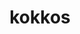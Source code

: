 ---
title: "kokkos"
layout: cache
categories: [package, develop-2024-03-10]
meta: {"versions": ["3.7.01", "4.1.00", "4.2.01"], "compilers": ["cce@=15.0.1", "gcc@=10.3.0", "gcc@=11.4.0", "gcc@=9.4.0", "oneapi@=2024.0.0"], "oss": ["rhel8", "sle_hpc15", "ubuntu20.04", "ubuntu22.04"], "platforms": ["linux"], "targets": ["neoverse_v1", "neoverse_v2", "ppc64le", "x86_64_v3", "x86_64_v4", "zen4"], "stacks": ["e4s", "e4s-cray-rhel", "e4s-cray-sles", "e4s-neoverse-v2", "e4s-neoverse_v1", "e4s-oneapi", "e4s-power", "e4s-rocm-external", "root", "tutorial"], "num_specs": 46, "num_specs_by_stack": {"root": 46, "e4s-cray-rhel": 2, "e4s-cray-sles": 3, "e4s-power": 5, "e4s-neoverse_v1": 12, "e4s-neoverse-v2": 12, "e4s-rocm-external": 5, "e4s": 3, "tutorial": 1, "e4s-oneapi": 5}}
spec_details: [{"hash": "z4zjnjbbboercmk27zrnkznqpa27j24i", "compiler": "cce@=15.0.1", "versions": ["4.2.01"], "os": "rhel8", "platform": "linux", "target": "zen4", "variants": ["~aggressive_vectorization", "build_system=cmake", "build_type=Release", "~compiler_warnings", "~cuda", "cxxstd=17", "~debug", "~debug_bounds_check", "~debug_dualview_modify_check", "~deprecated_code", "~examples", "generator=make", "~hpx", "~hpx_async_dispatch", "~hwloc", "intel_gpu_arch=none", "~ipo", "~memkind", "~numactl", "~openmp", "~openmptarget", "~pic", "~rocm", "+serial", "+shared", "~sycl", "~tests", "~threads", "~tuning", "~wrapper"], "stacks": ["root", "e4s-cray-rhel"], "size": "-", "tarball": "https://binaries.spack.io/develop-2024-03-10/build_cache/linux-rhel8-zen4/cce-15.0.1/kokkos-4.2.01/linux-rhel8-zen4-cce-15.0.1-kokkos-4.2.01-z4zjnjbbboercmk27zrnkznqpa27j24i.spack"}, {"hash": "bqstcbcjttolmzofabot5surpgfwusfz", "compiler": "cce@=15.0.1", "versions": ["4.2.01"], "os": "rhel8", "platform": "linux", "target": "zen4", "variants": ["~aggressive_vectorization", "build_system=cmake", "build_type=Release", "~compiler_warnings", "~cuda", "cxxstd=17", "~debug", "~debug_bounds_check", "~debug_dualview_modify_check", "~deprecated_code", "~examples", "generator=make", "~hpx", "~hpx_async_dispatch", "~hwloc", "intel_gpu_arch=none", "~ipo", "~memkind", "~numactl", "+openmp", "~openmptarget", "~pic", "~rocm", "+serial", "+shared", "~sycl", "~tests", "~threads", "~tuning", "~wrapper"], "stacks": ["root", "e4s-cray-rhel"], "size": "-", "tarball": "https://binaries.spack.io/develop-2024-03-10/build_cache/linux-rhel8-zen4/cce-15.0.1/kokkos-4.2.01/linux-rhel8-zen4-cce-15.0.1-kokkos-4.2.01-bqstcbcjttolmzofabot5surpgfwusfz.spack"}, {"hash": "6vynsk5pqba4pb7e7qoun6cttli2casy", "compiler": "gcc@=10.3.0", "versions": ["4.2.01"], "os": "sle_hpc15", "platform": "linux", "target": "x86_64_v4", "variants": ["~aggressive_vectorization", "build_system=cmake", "build_type=Release", "~compiler_warnings", "~cuda", "cxxstd=17", "~debug", "~debug_bounds_check", "~debug_dualview_modify_check", "~deprecated_code", "~examples", "generator=make", "~hpx", "~hpx_async_dispatch", "~hwloc", "intel_gpu_arch=none", "~ipo", "~memkind", "~numactl", "~openmp", "~openmptarget", "~pic", "~rocm", "+serial", "+shared", "~sycl", "~tests", "~threads", "~tuning", "~wrapper"], "stacks": ["root", "e4s-cray-sles"], "size": "-", "tarball": "https://binaries.spack.io/develop-2024-03-10/build_cache/linux-sle_hpc15-x86_64_v4/gcc-10.3.0/kokkos-4.2.01/linux-sle_hpc15-x86_64_v4-gcc-10.3.0-kokkos-4.2.01-6vynsk5pqba4pb7e7qoun6cttli2casy.spack"}, {"hash": "cil5aypvoj537eryz347x4dwf3txojqj", "compiler": "gcc@=10.3.0", "versions": ["4.1.00"], "os": "sle_hpc15", "platform": "linux", "target": "x86_64_v4", "variants": ["~aggressive_vectorization", "build_system=cmake", "build_type=Release", "~compiler_warnings", "~cuda", "cxxstd=17", "~debug", "~debug_bounds_check", "~debug_dualview_modify_check", "~deprecated_code", "~examples", "generator=make", "~hpx", "~hpx_async_dispatch", "~hwloc", "intel_gpu_arch=none", "~ipo", "~memkind", "~numactl", "~openmp", "~openmptarget", "~pic", "~rocm", "+serial", "+shared", "~sycl", "~tests", "~threads", "~tuning", "~wrapper"], "stacks": ["root", "e4s-cray-sles"], "size": "-", "tarball": "https://binaries.spack.io/develop-2024-03-10/build_cache/linux-sle_hpc15-x86_64_v4/gcc-10.3.0/kokkos-4.1.00/linux-sle_hpc15-x86_64_v4-gcc-10.3.0-kokkos-4.1.00-cil5aypvoj537eryz347x4dwf3txojqj.spack"}, {"hash": "q5hnvwaakf2pbwbk5pvofn6xuierkgbo", "compiler": "gcc@=10.3.0", "versions": ["4.2.01"], "os": "sle_hpc15", "platform": "linux", "target": "x86_64_v4", "variants": ["~aggressive_vectorization", "build_system=cmake", "build_type=Release", "~compiler_warnings", "~cuda", "cxxstd=17", "~debug", "~debug_bounds_check", "~debug_dualview_modify_check", "~deprecated_code", "~examples", "generator=make", "~hpx", "~hpx_async_dispatch", "~hwloc", "intel_gpu_arch=none", "~ipo", "~memkind", "~numactl", "+openmp", "~openmptarget", "~pic", "~rocm", "+serial", "+shared", "~sycl", "~tests", "~threads", "~tuning", "~wrapper"], "stacks": ["root", "e4s-cray-sles"], "size": "-", "tarball": "https://binaries.spack.io/develop-2024-03-10/build_cache/linux-sle_hpc15-x86_64_v4/gcc-10.3.0/kokkos-4.2.01/linux-sle_hpc15-x86_64_v4-gcc-10.3.0-kokkos-4.2.01-q5hnvwaakf2pbwbk5pvofn6xuierkgbo.spack"}, {"hash": "sbbq75xw5nvrwytfqjw2alkse7xxps2a", "compiler": "gcc@=9.4.0", "versions": ["4.2.01"], "os": "ubuntu20.04", "platform": "linux", "target": "ppc64le", "variants": ["~aggressive_vectorization", "build_system=cmake", "build_type=Release", "~compiler_warnings", "~cuda", "cxxstd=17", "~debug", "~debug_bounds_check", "~debug_dualview_modify_check", "~deprecated_code", "~examples", "generator=make", "~hpx", "~hpx_async_dispatch", "~hwloc", "intel_gpu_arch=none", "~ipo", "~memkind", "~numactl", "~openmp", "~openmptarget", "~pic", "~rocm", "+serial", "+shared", "~sycl", "~tests", "~threads", "~tuning", "~wrapper"], "stacks": ["root", "e4s-power"], "size": "-", "tarball": "https://binaries.spack.io/develop-2024-03-10/build_cache/linux-ubuntu20.04-ppc64le/gcc-9.4.0/kokkos-4.2.01/linux-ubuntu20.04-ppc64le-gcc-9.4.0-kokkos-4.2.01-sbbq75xw5nvrwytfqjw2alkse7xxps2a.spack"}, {"hash": "xaaqtfshktxu6crfoqjhug6wle5r6zf3", "compiler": "gcc@=9.4.0", "versions": ["4.2.01"], "os": "ubuntu20.04", "platform": "linux", "target": "ppc64le", "variants": ["~aggressive_vectorization", "build_system=cmake", "build_type=Release", "~compiler_warnings", "+cuda", "cuda_arch=70", "~cuda_constexpr", "+cuda_lambda", "~cuda_ldg_intrinsic", "~cuda_relocatable_device_code", "~cuda_uvm", "cxxstd=17", "~debug", "~debug_bounds_check", "~debug_dualview_modify_check", "~deprecated_code", "~examples", "generator=make", "~hpx", "~hpx_async_dispatch", "~hwloc", "intel_gpu_arch=none", "~ipo", "~memkind", "~numactl", "~openmp", "~openmptarget", "~pic", "~rocm", "+serial", "+shared", "~sycl", "~tests", "~threads", "~tuning", "+wrapper"], "stacks": ["root", "e4s-power"], "size": "-", "tarball": "https://binaries.spack.io/develop-2024-03-10/build_cache/linux-ubuntu20.04-ppc64le/gcc-9.4.0/kokkos-4.2.01/linux-ubuntu20.04-ppc64le-gcc-9.4.0-kokkos-4.2.01-xaaqtfshktxu6crfoqjhug6wle5r6zf3.spack"}, {"hash": "i3mpudwqwicwnjjxts7cwvtvqifcpmf3", "compiler": "gcc@=9.4.0", "versions": ["4.2.01"], "os": "ubuntu20.04", "platform": "linux", "target": "ppc64le", "variants": ["~aggressive_vectorization", "build_system=cmake", "build_type=Release", "~compiler_warnings", "~cuda", "cxxstd=17", "~debug", "~debug_bounds_check", "~debug_dualview_modify_check", "~deprecated_code", "~examples", "generator=make", "~hpx", "~hpx_async_dispatch", "~hwloc", "intel_gpu_arch=none", "~ipo", "~memkind", "~numactl", "+openmp", "~openmptarget", "~pic", "~rocm", "+serial", "+shared", "~sycl", "~tests", "~threads", "~tuning", "~wrapper"], "stacks": ["root", "e4s-power"], "size": "-", "tarball": "https://binaries.spack.io/develop-2024-03-10/build_cache/linux-ubuntu20.04-ppc64le/gcc-9.4.0/kokkos-4.2.01/linux-ubuntu20.04-ppc64le-gcc-9.4.0-kokkos-4.2.01-i3mpudwqwicwnjjxts7cwvtvqifcpmf3.spack"}, {"hash": "dkszrkjd4dbciwblkiqy5f3ey7yoodov", "compiler": "gcc@=9.4.0", "versions": ["4.1.00"], "os": "ubuntu20.04", "platform": "linux", "target": "ppc64le", "variants": ["~aggressive_vectorization", "build_system=cmake", "build_type=Release", "~compiler_warnings", "~cuda", "cxxstd=17", "~debug", "~debug_bounds_check", "~debug_dualview_modify_check", "~deprecated_code", "~examples", "generator=make", "~hpx", "~hpx_async_dispatch", "~hwloc", "intel_gpu_arch=none", "~ipo", "~memkind", "~numactl", "~openmp", "~openmptarget", "~pic", "~rocm", "+serial", "+shared", "~sycl", "~tests", "~threads", "~tuning", "~wrapper"], "stacks": ["root", "e4s-power"], "size": "-", "tarball": "https://binaries.spack.io/develop-2024-03-10/build_cache/linux-ubuntu20.04-ppc64le/gcc-9.4.0/kokkos-4.1.00/linux-ubuntu20.04-ppc64le-gcc-9.4.0-kokkos-4.1.00-dkszrkjd4dbciwblkiqy5f3ey7yoodov.spack"}, {"hash": "ffvplol4a3fg4deoe7u22s6cp7fw5cvn", "compiler": "gcc@=9.4.0", "versions": ["4.2.01"], "os": "ubuntu20.04", "platform": "linux", "target": "ppc64le", "variants": ["~aggressive_vectorization", "build_system=cmake", "build_type=Release", "~compiler_warnings", "+cuda", "cuda_arch=70", "~cuda_constexpr", "~cuda_lambda", "~cuda_ldg_intrinsic", "~cuda_relocatable_device_code", "~cuda_uvm", "cxxstd=17", "~debug", "~debug_bounds_check", "~debug_dualview_modify_check", "~deprecated_code", "~examples", "generator=make", "~hpx", "~hpx_async_dispatch", "~hwloc", "intel_gpu_arch=none", "~ipo", "~memkind", "~numactl", "~openmp", "~openmptarget", "~pic", "~rocm", "+serial", "+shared", "~sycl", "~tests", "~threads", "~tuning", "+wrapper"], "stacks": ["root", "e4s-power"], "size": "-", "tarball": "https://binaries.spack.io/develop-2024-03-10/build_cache/linux-ubuntu20.04-ppc64le/gcc-9.4.0/kokkos-4.2.01/linux-ubuntu20.04-ppc64le-gcc-9.4.0-kokkos-4.2.01-ffvplol4a3fg4deoe7u22s6cp7fw5cvn.spack"}, {"hash": "o2s6qhdqeeefjlu5eqruuphssluub3rv", "compiler": "gcc@=11.4.0", "versions": ["4.2.01"], "os": "ubuntu22.04", "platform": "linux", "target": "neoverse_v1", "variants": ["~aggressive_vectorization", "build_system=cmake", "build_type=Release", "~compiler_warnings", "+cuda", "cuda_arch=80", "~cuda_constexpr", "+cuda_lambda", "~cuda_ldg_intrinsic", "~cuda_relocatable_device_code", "~cuda_uvm", "cxxstd=17", "~debug", "~debug_bounds_check", "~debug_dualview_modify_check", "~deprecated_code", "~examples", "generator=make", "~hpx", "~hpx_async_dispatch", "~hwloc", "intel_gpu_arch=none", "~ipo", "~memkind", "~numactl", "~openmp", "~openmptarget", "~pic", "~rocm", "+serial", "+shared", "~sycl", "~tests", "~threads", "~tuning", "+wrapper"], "stacks": ["root", "e4s-neoverse_v1"], "size": "-", "tarball": "https://binaries.spack.io/develop-2024-03-10/build_cache/linux-ubuntu22.04-neoverse_v1/gcc-11.4.0/kokkos-4.2.01/linux-ubuntu22.04-neoverse_v1-gcc-11.4.0-kokkos-4.2.01-o2s6qhdqeeefjlu5eqruuphssluub3rv.spack"}, {"hash": "oq7c6e5i57fx4maqtwl5pid7tiycg5fa", "compiler": "gcc@=11.4.0", "versions": ["4.2.01"], "os": "ubuntu22.04", "platform": "linux", "target": "neoverse_v1", "variants": ["~aggressive_vectorization", "build_system=cmake", "build_type=Release", "~compiler_warnings", "+cuda", "cuda_arch=90", "~cuda_constexpr", "+cuda_lambda", "~cuda_ldg_intrinsic", "~cuda_relocatable_device_code", "~cuda_uvm", "cxxstd=17", "~debug", "~debug_bounds_check", "~debug_dualview_modify_check", "~deprecated_code", "~examples", "generator=make", "~hpx", "~hpx_async_dispatch", "~hwloc", "intel_gpu_arch=none", "~ipo", "~memkind", "~numactl", "~openmp", "~openmptarget", "~pic", "~rocm", "+serial", "+shared", "~sycl", "~tests", "~threads", "~tuning", "+wrapper"], "stacks": ["root", "e4s-neoverse_v1"], "size": "-", "tarball": "https://binaries.spack.io/develop-2024-03-10/build_cache/linux-ubuntu22.04-neoverse_v1/gcc-11.4.0/kokkos-4.2.01/linux-ubuntu22.04-neoverse_v1-gcc-11.4.0-kokkos-4.2.01-oq7c6e5i57fx4maqtwl5pid7tiycg5fa.spack"}, {"hash": "bbcxp4joh43e5nma3ay75lg4uldxgwbs", "compiler": "gcc@=11.4.0", "versions": ["4.2.01"], "os": "ubuntu22.04", "platform": "linux", "target": "neoverse_v1", "variants": ["~aggressive_vectorization", "build_system=cmake", "build_type=Release", "~compiler_warnings", "~cuda", "cxxstd=17", "~debug", "~debug_bounds_check", "~debug_dualview_modify_check", "~deprecated_code", "~examples", "generator=make", "~hpx", "~hpx_async_dispatch", "~hwloc", "intel_gpu_arch=none", "~ipo", "~memkind", "~numactl", "~openmp", "~openmptarget", "~pic", "~rocm", "+serial", "+shared", "~sycl", "~tests", "~threads", "~tuning", "~wrapper"], "stacks": ["root", "e4s-neoverse_v1"], "size": "-", "tarball": "https://binaries.spack.io/develop-2024-03-10/build_cache/linux-ubuntu22.04-neoverse_v1/gcc-11.4.0/kokkos-4.2.01/linux-ubuntu22.04-neoverse_v1-gcc-11.4.0-kokkos-4.2.01-bbcxp4joh43e5nma3ay75lg4uldxgwbs.spack"}, {"hash": "eqclgjuj257kg7bepjkkkjjvjk5ex2ki", "compiler": "gcc@=11.4.0", "versions": ["4.2.01"], "os": "ubuntu22.04", "platform": "linux", "target": "neoverse_v1", "variants": ["~aggressive_vectorization", "build_system=cmake", "build_type=Release", "~compiler_warnings", "+cuda", "cuda_arch=75", "~cuda_constexpr", "+cuda_lambda", "~cuda_ldg_intrinsic", "~cuda_relocatable_device_code", "~cuda_uvm", "cxxstd=17", "~debug", "~debug_bounds_check", "~debug_dualview_modify_check", "~deprecated_code", "~examples", "generator=make", "~hpx", "~hpx_async_dispatch", "~hwloc", "intel_gpu_arch=none", "~ipo", "~memkind", "~numactl", "~openmp", "~openmptarget", "~pic", "~rocm", "+serial", "+shared", "~sycl", "~tests", "~threads", "~tuning", "+wrapper"], "stacks": ["root", "e4s-neoverse_v1"], "size": "-", "tarball": "https://binaries.spack.io/develop-2024-03-10/build_cache/linux-ubuntu22.04-neoverse_v1/gcc-11.4.0/kokkos-4.2.01/linux-ubuntu22.04-neoverse_v1-gcc-11.4.0-kokkos-4.2.01-eqclgjuj257kg7bepjkkkjjvjk5ex2ki.spack"}, {"hash": "z7ymhs7kqhs6zpkaighfwdq3bujqpt54", "compiler": "gcc@=11.4.0", "versions": ["4.1.00"], "os": "ubuntu22.04", "platform": "linux", "target": "neoverse_v1", "variants": ["~aggressive_vectorization", "build_system=cmake", "build_type=Release", "~compiler_warnings", "~cuda", "cxxstd=17", "~debug", "~debug_bounds_check", "~debug_dualview_modify_check", "~deprecated_code", "~examples", "generator=make", "~hpx", "~hpx_async_dispatch", "~hwloc", "intel_gpu_arch=none", "~ipo", "~memkind", "~numactl", "~openmp", "~openmptarget", "~pic", "~rocm", "+serial", "+shared", "~sycl", "~tests", "~threads", "~tuning", "~wrapper"], "stacks": ["root", "e4s-neoverse_v1"], "size": "-", "tarball": "https://binaries.spack.io/develop-2024-03-10/build_cache/linux-ubuntu22.04-neoverse_v1/gcc-11.4.0/kokkos-4.1.00/linux-ubuntu22.04-neoverse_v1-gcc-11.4.0-kokkos-4.1.00-z7ymhs7kqhs6zpkaighfwdq3bujqpt54.spack"}, {"hash": "imypzf3vwfi2bgjhp2ccbmvp7vr3lczo", "compiler": "gcc@=11.4.0", "versions": ["4.1.00"], "os": "ubuntu22.04", "platform": "linux", "target": "neoverse_v1", "variants": ["~aggressive_vectorization", "build_system=cmake", "build_type=Release", "~compiler_warnings", "+cuda", "cuda_arch=80", "~cuda_constexpr", "~cuda_lambda", "~cuda_ldg_intrinsic", "~cuda_relocatable_device_code", "~cuda_uvm", "cxxstd=17", "~debug", "~debug_bounds_check", "~debug_dualview_modify_check", "~deprecated_code", "~examples", "generator=make", "~hpx", "~hpx_async_dispatch", "~hwloc", "intel_gpu_arch=none", "~ipo", "~memkind", "~numactl", "~openmp", "~openmptarget", "~pic", "~rocm", "+serial", "+shared", "~sycl", "~tests", "~threads", "~tuning", "+wrapper"], "stacks": ["root", "e4s-neoverse_v1"], "size": "-", "tarball": "https://binaries.spack.io/develop-2024-03-10/build_cache/linux-ubuntu22.04-neoverse_v1/gcc-11.4.0/kokkos-4.1.00/linux-ubuntu22.04-neoverse_v1-gcc-11.4.0-kokkos-4.1.00-imypzf3vwfi2bgjhp2ccbmvp7vr3lczo.spack"}, {"hash": "ig2lqskniy2qad3wxswefrj6x5supvr2", "compiler": "gcc@=11.4.0", "versions": ["4.2.01"], "os": "ubuntu22.04", "platform": "linux", "target": "neoverse_v1", "variants": ["~aggressive_vectorization", "build_system=cmake", "build_type=Release", "~compiler_warnings", "+cuda", "cuda_arch=80", "~cuda_constexpr", "~cuda_lambda", "~cuda_ldg_intrinsic", "~cuda_relocatable_device_code", "~cuda_uvm", "cxxstd=17", "~debug", "~debug_bounds_check", "~debug_dualview_modify_check", "~deprecated_code", "~examples", "generator=make", "~hpx", "~hpx_async_dispatch", "~hwloc", "intel_gpu_arch=none", "~ipo", "~memkind", "~numactl", "~openmp", "~openmptarget", "~pic", "~rocm", "+serial", "+shared", "~sycl", "~tests", "~threads", "~tuning", "+wrapper"], "stacks": ["root", "e4s-neoverse_v1"], "size": "-", "tarball": "https://binaries.spack.io/develop-2024-03-10/build_cache/linux-ubuntu22.04-neoverse_v1/gcc-11.4.0/kokkos-4.2.01/linux-ubuntu22.04-neoverse_v1-gcc-11.4.0-kokkos-4.2.01-ig2lqskniy2qad3wxswefrj6x5supvr2.spack"}, {"hash": "2ehfaq6zhdfo7bplbbkhwilzxcjqzjl2", "compiler": "gcc@=11.4.0", "versions": ["4.1.00"], "os": "ubuntu22.04", "platform": "linux", "target": "neoverse_v1", "variants": ["~aggressive_vectorization", "build_system=cmake", "build_type=Release", "~compiler_warnings", "+cuda", "cuda_arch=90", "~cuda_constexpr", "~cuda_lambda", "~cuda_ldg_intrinsic", "~cuda_relocatable_device_code", "~cuda_uvm", "cxxstd=17", "~debug", "~debug_bounds_check", "~debug_dualview_modify_check", "~deprecated_code", "~examples", "generator=make", "~hpx", "~hpx_async_dispatch", "~hwloc", "intel_gpu_arch=none", "~ipo", "~memkind", "~numactl", "~openmp", "~openmptarget", "~pic", "~rocm", "+serial", "+shared", "~sycl", "~tests", "~threads", "~tuning", "+wrapper"], "stacks": ["root", "e4s-neoverse_v1"], "size": "-", "tarball": "https://binaries.spack.io/develop-2024-03-10/build_cache/linux-ubuntu22.04-neoverse_v1/gcc-11.4.0/kokkos-4.1.00/linux-ubuntu22.04-neoverse_v1-gcc-11.4.0-kokkos-4.1.00-2ehfaq6zhdfo7bplbbkhwilzxcjqzjl2.spack"}, {"hash": "k6optigoefuu2rprs5fhcqxl6cwg6ruf", "compiler": "gcc@=11.4.0", "versions": ["4.1.00"], "os": "ubuntu22.04", "platform": "linux", "target": "neoverse_v1", "variants": ["~aggressive_vectorization", "build_system=cmake", "build_type=Release", "~compiler_warnings", "+cuda", "cuda_arch=75", "~cuda_constexpr", "~cuda_lambda", "~cuda_ldg_intrinsic", "~cuda_relocatable_device_code", "~cuda_uvm", "cxxstd=17", "~debug", "~debug_bounds_check", "~debug_dualview_modify_check", "~deprecated_code", "~examples", "generator=make", "~hpx", "~hpx_async_dispatch", "~hwloc", "intel_gpu_arch=none", "~ipo", "~memkind", "~numactl", "~openmp", "~openmptarget", "~pic", "~rocm", "+serial", "+shared", "~sycl", "~tests", "~threads", "~tuning", "+wrapper"], "stacks": ["root", "e4s-neoverse_v1"], "size": "-", "tarball": "https://binaries.spack.io/develop-2024-03-10/build_cache/linux-ubuntu22.04-neoverse_v1/gcc-11.4.0/kokkos-4.1.00/linux-ubuntu22.04-neoverse_v1-gcc-11.4.0-kokkos-4.1.00-k6optigoefuu2rprs5fhcqxl6cwg6ruf.spack"}, {"hash": "s57mxmivmpjsr2fqn2j6c6zgyst7tzp5", "compiler": "gcc@=11.4.0", "versions": ["4.2.01"], "os": "ubuntu22.04", "platform": "linux", "target": "neoverse_v1", "variants": ["~aggressive_vectorization", "build_system=cmake", "build_type=Release", "~compiler_warnings", "+cuda", "cuda_arch=75", "~cuda_constexpr", "~cuda_lambda", "~cuda_ldg_intrinsic", "~cuda_relocatable_device_code", "~cuda_uvm", "cxxstd=17", "~debug", "~debug_bounds_check", "~debug_dualview_modify_check", "~deprecated_code", "~examples", "generator=make", "~hpx", "~hpx_async_dispatch", "~hwloc", "intel_gpu_arch=none", "~ipo", "~memkind", "~numactl", "~openmp", "~openmptarget", "~pic", "~rocm", "+serial", "+shared", "~sycl", "~tests", "~threads", "~tuning", "+wrapper"], "stacks": ["root", "e4s-neoverse_v1"], "size": "-", "tarball": "https://binaries.spack.io/develop-2024-03-10/build_cache/linux-ubuntu22.04-neoverse_v1/gcc-11.4.0/kokkos-4.2.01/linux-ubuntu22.04-neoverse_v1-gcc-11.4.0-kokkos-4.2.01-s57mxmivmpjsr2fqn2j6c6zgyst7tzp5.spack"}, {"hash": "p2w3t5mu6petrqm5qojva62iz3mvztip", "compiler": "gcc@=11.4.0", "versions": ["4.2.01"], "os": "ubuntu22.04", "platform": "linux", "target": "neoverse_v1", "variants": ["~aggressive_vectorization", "build_system=cmake", "build_type=Release", "~compiler_warnings", "~cuda", "cxxstd=17", "~debug", "~debug_bounds_check", "~debug_dualview_modify_check", "~deprecated_code", "~examples", "generator=make", "~hpx", "~hpx_async_dispatch", "~hwloc", "intel_gpu_arch=none", "~ipo", "~memkind", "~numactl", "+openmp", "~openmptarget", "~pic", "~rocm", "+serial", "+shared", "~sycl", "~tests", "~threads", "~tuning", "~wrapper"], "stacks": ["root", "e4s-neoverse_v1"], "size": "-", "tarball": "https://binaries.spack.io/develop-2024-03-10/build_cache/linux-ubuntu22.04-neoverse_v1/gcc-11.4.0/kokkos-4.2.01/linux-ubuntu22.04-neoverse_v1-gcc-11.4.0-kokkos-4.2.01-p2w3t5mu6petrqm5qojva62iz3mvztip.spack"}, {"hash": "ynrcg5xxc76vskvsv7xobyen5ncyg7ve", "compiler": "gcc@=11.4.0", "versions": ["4.2.01"], "os": "ubuntu22.04", "platform": "linux", "target": "neoverse_v1", "variants": ["~aggressive_vectorization", "build_system=cmake", "build_type=Release", "~compiler_warnings", "+cuda", "cuda_arch=90", "~cuda_constexpr", "~cuda_lambda", "~cuda_ldg_intrinsic", "~cuda_relocatable_device_code", "~cuda_uvm", "cxxstd=17", "~debug", "~debug_bounds_check", "~debug_dualview_modify_check", "~deprecated_code", "~examples", "generator=make", "~hpx", "~hpx_async_dispatch", "~hwloc", "intel_gpu_arch=none", "~ipo", "~memkind", "~numactl", "~openmp", "~openmptarget", "~pic", "~rocm", "+serial", "+shared", "~sycl", "~tests", "~threads", "~tuning", "+wrapper"], "stacks": ["root", "e4s-neoverse_v1"], "size": "-", "tarball": "https://binaries.spack.io/develop-2024-03-10/build_cache/linux-ubuntu22.04-neoverse_v1/gcc-11.4.0/kokkos-4.2.01/linux-ubuntu22.04-neoverse_v1-gcc-11.4.0-kokkos-4.2.01-ynrcg5xxc76vskvsv7xobyen5ncyg7ve.spack"}, {"hash": "5amuj3la652ad6r6bgvd3l3l663deac4", "compiler": "gcc@=11.4.0", "versions": ["4.2.01"], "os": "ubuntu22.04", "platform": "linux", "target": "neoverse_v2", "variants": ["~aggressive_vectorization", "build_system=cmake", "build_type=Release", "~compiler_warnings", "+cuda", "cuda_arch=80", "~cuda_constexpr", "+cuda_lambda", "~cuda_ldg_intrinsic", "~cuda_relocatable_device_code", "~cuda_uvm", "cxxstd=17", "~debug", "~debug_bounds_check", "~debug_dualview_modify_check", "~deprecated_code", "~examples", "generator=make", "~hpx", "~hpx_async_dispatch", "~hwloc", "intel_gpu_arch=none", "~ipo", "~memkind", "~numactl", "~openmp", "~openmptarget", "~pic", "~rocm", "+serial", "+shared", "~sycl", "~tests", "~threads", "~tuning", "+wrapper"], "stacks": ["root", "e4s-neoverse-v2"], "size": "-", "tarball": "https://binaries.spack.io/develop-2024-03-10/build_cache/linux-ubuntu22.04-neoverse_v2/gcc-11.4.0/kokkos-4.2.01/linux-ubuntu22.04-neoverse_v2-gcc-11.4.0-kokkos-4.2.01-5amuj3la652ad6r6bgvd3l3l663deac4.spack"}, {"hash": "nwuslbg42fewn4ra4zgjxzdllso4eqdt", "compiler": "gcc@=11.4.0", "versions": ["4.2.01"], "os": "ubuntu22.04", "platform": "linux", "target": "neoverse_v2", "variants": ["~aggressive_vectorization", "build_system=cmake", "build_type=Release", "~compiler_warnings", "~cuda", "cxxstd=17", "~debug", "~debug_bounds_check", "~debug_dualview_modify_check", "~deprecated_code", "~examples", "generator=make", "~hpx", "~hpx_async_dispatch", "~hwloc", "intel_gpu_arch=none", "~ipo", "~memkind", "~numactl", "~openmp", "~openmptarget", "~pic", "~rocm", "+serial", "+shared", "~sycl", "~tests", "~threads", "~tuning", "~wrapper"], "stacks": ["root", "e4s-neoverse-v2"], "size": "-", "tarball": "https://binaries.spack.io/develop-2024-03-10/build_cache/linux-ubuntu22.04-neoverse_v2/gcc-11.4.0/kokkos-4.2.01/linux-ubuntu22.04-neoverse_v2-gcc-11.4.0-kokkos-4.2.01-nwuslbg42fewn4ra4zgjxzdllso4eqdt.spack"}, {"hash": "luzsllvfpimmfs32qywoj5oti4a7h4dv", "compiler": "gcc@=11.4.0", "versions": ["4.2.01"], "os": "ubuntu22.04", "platform": "linux", "target": "neoverse_v2", "variants": ["~aggressive_vectorization", "build_system=cmake", "build_type=Release", "~compiler_warnings", "+cuda", "cuda_arch=75", "~cuda_constexpr", "+cuda_lambda", "~cuda_ldg_intrinsic", "~cuda_relocatable_device_code", "~cuda_uvm", "cxxstd=17", "~debug", "~debug_bounds_check", "~debug_dualview_modify_check", "~deprecated_code", "~examples", "generator=make", "~hpx", "~hpx_async_dispatch", "~hwloc", "intel_gpu_arch=none", "~ipo", "~memkind", "~numactl", "~openmp", "~openmptarget", "~pic", "~rocm", "+serial", "+shared", "~sycl", "~tests", "~threads", "~tuning", "+wrapper"], "stacks": ["root", "e4s-neoverse-v2"], "size": "-", "tarball": "https://binaries.spack.io/develop-2024-03-10/build_cache/linux-ubuntu22.04-neoverse_v2/gcc-11.4.0/kokkos-4.2.01/linux-ubuntu22.04-neoverse_v2-gcc-11.4.0-kokkos-4.2.01-luzsllvfpimmfs32qywoj5oti4a7h4dv.spack"}, {"hash": "tfqd2kpftfuw6jjilsbo76rabhamp6xd", "compiler": "gcc@=11.4.0", "versions": ["4.2.01"], "os": "ubuntu22.04", "platform": "linux", "target": "neoverse_v2", "variants": ["~aggressive_vectorization", "build_system=cmake", "build_type=Release", "~compiler_warnings", "+cuda", "cuda_arch=90", "~cuda_constexpr", "+cuda_lambda", "~cuda_ldg_intrinsic", "~cuda_relocatable_device_code", "~cuda_uvm", "cxxstd=17", "~debug", "~debug_bounds_check", "~debug_dualview_modify_check", "~deprecated_code", "~examples", "generator=make", "~hpx", "~hpx_async_dispatch", "~hwloc", "intel_gpu_arch=none", "~ipo", "~memkind", "~numactl", "~openmp", "~openmptarget", "~pic", "~rocm", "+serial", "+shared", "~sycl", "~tests", "~threads", "~tuning", "+wrapper"], "stacks": ["root", "e4s-neoverse-v2"], "size": "-", "tarball": "https://binaries.spack.io/develop-2024-03-10/build_cache/linux-ubuntu22.04-neoverse_v2/gcc-11.4.0/kokkos-4.2.01/linux-ubuntu22.04-neoverse_v2-gcc-11.4.0-kokkos-4.2.01-tfqd2kpftfuw6jjilsbo76rabhamp6xd.spack"}, {"hash": "3d5l4d3kozgv6oul5odcsnks7pceamtq", "compiler": "gcc@=11.4.0", "versions": ["4.1.00"], "os": "ubuntu22.04", "platform": "linux", "target": "neoverse_v2", "variants": ["~aggressive_vectorization", "build_system=cmake", "build_type=Release", "~compiler_warnings", "~cuda", "cxxstd=17", "~debug", "~debug_bounds_check", "~debug_dualview_modify_check", "~deprecated_code", "~examples", "generator=make", "~hpx", "~hpx_async_dispatch", "~hwloc", "intel_gpu_arch=none", "~ipo", "~memkind", "~numactl", "~openmp", "~openmptarget", "~pic", "~rocm", "+serial", "+shared", "~sycl", "~tests", "~threads", "~tuning", "~wrapper"], "stacks": ["root", "e4s-neoverse-v2"], "size": "-", "tarball": "https://binaries.spack.io/develop-2024-03-10/build_cache/linux-ubuntu22.04-neoverse_v2/gcc-11.4.0/kokkos-4.1.00/linux-ubuntu22.04-neoverse_v2-gcc-11.4.0-kokkos-4.1.00-3d5l4d3kozgv6oul5odcsnks7pceamtq.spack"}, {"hash": "pgbpf47x6msxficqcdjlnd5wk6vzvenb", "compiler": "gcc@=11.4.0", "versions": ["4.1.00"], "os": "ubuntu22.04", "platform": "linux", "target": "neoverse_v2", "variants": ["~aggressive_vectorization", "build_system=cmake", "build_type=Release", "~compiler_warnings", "+cuda", "cuda_arch=80", "~cuda_constexpr", "~cuda_lambda", "~cuda_ldg_intrinsic", "~cuda_relocatable_device_code", "~cuda_uvm", "cxxstd=17", "~debug", "~debug_bounds_check", "~debug_dualview_modify_check", "~deprecated_code", "~examples", "generator=make", "~hpx", "~hpx_async_dispatch", "~hwloc", "intel_gpu_arch=none", "~ipo", "~memkind", "~numactl", "~openmp", "~openmptarget", "~pic", "~rocm", "+serial", "+shared", "~sycl", "~tests", "~threads", "~tuning", "+wrapper"], "stacks": ["root", "e4s-neoverse-v2"], "size": "-", "tarball": "https://binaries.spack.io/develop-2024-03-10/build_cache/linux-ubuntu22.04-neoverse_v2/gcc-11.4.0/kokkos-4.1.00/linux-ubuntu22.04-neoverse_v2-gcc-11.4.0-kokkos-4.1.00-pgbpf47x6msxficqcdjlnd5wk6vzvenb.spack"}, {"hash": "hbjphnyjx2a62a23tcotowbthm4ezjif", "compiler": "gcc@=11.4.0", "versions": ["4.1.00"], "os": "ubuntu22.04", "platform": "linux", "target": "neoverse_v2", "variants": ["~aggressive_vectorization", "build_system=cmake", "build_type=Release", "~compiler_warnings", "+cuda", "cuda_arch=75", "~cuda_constexpr", "~cuda_lambda", "~cuda_ldg_intrinsic", "~cuda_relocatable_device_code", "~cuda_uvm", "cxxstd=17", "~debug", "~debug_bounds_check", "~debug_dualview_modify_check", "~deprecated_code", "~examples", "generator=make", "~hpx", "~hpx_async_dispatch", "~hwloc", "intel_gpu_arch=none", "~ipo", "~memkind", "~numactl", "~openmp", "~openmptarget", "~pic", "~rocm", "+serial", "+shared", "~sycl", "~tests", "~threads", "~tuning", "+wrapper"], "stacks": ["root", "e4s-neoverse-v2"], "size": "-", "tarball": "https://binaries.spack.io/develop-2024-03-10/build_cache/linux-ubuntu22.04-neoverse_v2/gcc-11.4.0/kokkos-4.1.00/linux-ubuntu22.04-neoverse_v2-gcc-11.4.0-kokkos-4.1.00-hbjphnyjx2a62a23tcotowbthm4ezjif.spack"}, {"hash": "4qr2za7ru5vch6etsvkvfebky7ddo4xr", "compiler": "gcc@=11.4.0", "versions": ["4.1.00"], "os": "ubuntu22.04", "platform": "linux", "target": "neoverse_v2", "variants": ["~aggressive_vectorization", "build_system=cmake", "build_type=Release", "~compiler_warnings", "+cuda", "cuda_arch=90", "~cuda_constexpr", "~cuda_lambda", "~cuda_ldg_intrinsic", "~cuda_relocatable_device_code", "~cuda_uvm", "cxxstd=17", "~debug", "~debug_bounds_check", "~debug_dualview_modify_check", "~deprecated_code", "~examples", "generator=make", "~hpx", "~hpx_async_dispatch", "~hwloc", "intel_gpu_arch=none", "~ipo", "~memkind", "~numactl", "~openmp", "~openmptarget", "~pic", "~rocm", "+serial", "+shared", "~sycl", "~tests", "~threads", "~tuning", "+wrapper"], "stacks": ["root", "e4s-neoverse-v2"], "size": "-", "tarball": "https://binaries.spack.io/develop-2024-03-10/build_cache/linux-ubuntu22.04-neoverse_v2/gcc-11.4.0/kokkos-4.1.00/linux-ubuntu22.04-neoverse_v2-gcc-11.4.0-kokkos-4.1.00-4qr2za7ru5vch6etsvkvfebky7ddo4xr.spack"}, {"hash": "i24niqsic4jrndxxjpwdbzi2nw7wg2wp", "compiler": "gcc@=11.4.0", "versions": ["4.2.01"], "os": "ubuntu22.04", "platform": "linux", "target": "neoverse_v2", "variants": ["~aggressive_vectorization", "build_system=cmake", "build_type=Release", "~compiler_warnings", "+cuda", "cuda_arch=80", "~cuda_constexpr", "~cuda_lambda", "~cuda_ldg_intrinsic", "~cuda_relocatable_device_code", "~cuda_uvm", "cxxstd=17", "~debug", "~debug_bounds_check", "~debug_dualview_modify_check", "~deprecated_code", "~examples", "generator=make", "~hpx", "~hpx_async_dispatch", "~hwloc", "intel_gpu_arch=none", "~ipo", "~memkind", "~numactl", "~openmp", "~openmptarget", "~pic", "~rocm", "+serial", "+shared", "~sycl", "~tests", "~threads", "~tuning", "+wrapper"], "stacks": ["root", "e4s-neoverse-v2"], "size": "-", "tarball": "https://binaries.spack.io/develop-2024-03-10/build_cache/linux-ubuntu22.04-neoverse_v2/gcc-11.4.0/kokkos-4.2.01/linux-ubuntu22.04-neoverse_v2-gcc-11.4.0-kokkos-4.2.01-i24niqsic4jrndxxjpwdbzi2nw7wg2wp.spack"}, {"hash": "ai2kknit2y6pct3kkgeibbvhvoqxvkqn", "compiler": "gcc@=11.4.0", "versions": ["4.2.01"], "os": "ubuntu22.04", "platform": "linux", "target": "neoverse_v2", "variants": ["~aggressive_vectorization", "build_system=cmake", "build_type=Release", "~compiler_warnings", "~cuda", "cxxstd=17", "~debug", "~debug_bounds_check", "~debug_dualview_modify_check", "~deprecated_code", "~examples", "generator=make", "~hpx", "~hpx_async_dispatch", "~hwloc", "intel_gpu_arch=none", "~ipo", "~memkind", "~numactl", "+openmp", "~openmptarget", "~pic", "~rocm", "+serial", "+shared", "~sycl", "~tests", "~threads", "~tuning", "~wrapper"], "stacks": ["root", "e4s-neoverse-v2"], "size": "-", "tarball": "https://binaries.spack.io/develop-2024-03-10/build_cache/linux-ubuntu22.04-neoverse_v2/gcc-11.4.0/kokkos-4.2.01/linux-ubuntu22.04-neoverse_v2-gcc-11.4.0-kokkos-4.2.01-ai2kknit2y6pct3kkgeibbvhvoqxvkqn.spack"}, {"hash": "tcbubp6opfuafinh7rhevn33gehz5h6u", "compiler": "gcc@=11.4.0", "versions": ["4.2.01"], "os": "ubuntu22.04", "platform": "linux", "target": "neoverse_v2", "variants": ["~aggressive_vectorization", "build_system=cmake", "build_type=Release", "~compiler_warnings", "+cuda", "cuda_arch=75", "~cuda_constexpr", "~cuda_lambda", "~cuda_ldg_intrinsic", "~cuda_relocatable_device_code", "~cuda_uvm", "cxxstd=17", "~debug", "~debug_bounds_check", "~debug_dualview_modify_check", "~deprecated_code", "~examples", "generator=make", "~hpx", "~hpx_async_dispatch", "~hwloc", "intel_gpu_arch=none", "~ipo", "~memkind", "~numactl", "~openmp", "~openmptarget", "~pic", "~rocm", "+serial", "+shared", "~sycl", "~tests", "~threads", "~tuning", "+wrapper"], "stacks": ["root", "e4s-neoverse-v2"], "size": "-", "tarball": "https://binaries.spack.io/develop-2024-03-10/build_cache/linux-ubuntu22.04-neoverse_v2/gcc-11.4.0/kokkos-4.2.01/linux-ubuntu22.04-neoverse_v2-gcc-11.4.0-kokkos-4.2.01-tcbubp6opfuafinh7rhevn33gehz5h6u.spack"}, {"hash": "uo5zp4mauh3g245dm4vhcj4bbiitjf3h", "compiler": "gcc@=11.4.0", "versions": ["4.2.01"], "os": "ubuntu22.04", "platform": "linux", "target": "neoverse_v2", "variants": ["~aggressive_vectorization", "build_system=cmake", "build_type=Release", "~compiler_warnings", "+cuda", "cuda_arch=90", "~cuda_constexpr", "~cuda_lambda", "~cuda_ldg_intrinsic", "~cuda_relocatable_device_code", "~cuda_uvm", "cxxstd=17", "~debug", "~debug_bounds_check", "~debug_dualview_modify_check", "~deprecated_code", "~examples", "generator=make", "~hpx", "~hpx_async_dispatch", "~hwloc", "intel_gpu_arch=none", "~ipo", "~memkind", "~numactl", "~openmp", "~openmptarget", "~pic", "~rocm", "+serial", "+shared", "~sycl", "~tests", "~threads", "~tuning", "+wrapper"], "stacks": ["root", "e4s-neoverse-v2"], "size": "-", "tarball": "https://binaries.spack.io/develop-2024-03-10/build_cache/linux-ubuntu22.04-neoverse_v2/gcc-11.4.0/kokkos-4.2.01/linux-ubuntu22.04-neoverse_v2-gcc-11.4.0-kokkos-4.2.01-uo5zp4mauh3g245dm4vhcj4bbiitjf3h.spack"}, {"hash": "lqbasruz4hdabuvpf6y5lhicy3p5tcej", "compiler": "gcc@=11.4.0", "versions": ["4.2.01"], "os": "ubuntu22.04", "platform": "linux", "target": "x86_64_v3", "variants": ["~aggressive_vectorization", "amdgpu_target=gfx90a", "build_system=cmake", "build_type=Release", "~compiler_warnings", "~cuda", "cxxstd=17", "~debug", "~debug_bounds_check", "~debug_dualview_modify_check", "~deprecated_code", "~examples", "generator=make", "~hpx", "~hpx_async_dispatch", "~hwloc", "intel_gpu_arch=none", "~ipo", "~memkind", "~numactl", "~openmp", "~openmptarget", "~pic", "+rocm", "+serial", "+shared", "~sycl", "~tests", "~threads", "~tuning", "~wrapper"], "stacks": ["root", "e4s-rocm-external"], "size": "-", "tarball": "https://binaries.spack.io/develop-2024-03-10/build_cache/linux-ubuntu22.04-x86_64_v3/gcc-11.4.0/kokkos-4.2.01/linux-ubuntu22.04-x86_64_v3-gcc-11.4.0-kokkos-4.2.01-lqbasruz4hdabuvpf6y5lhicy3p5tcej.spack"}, {"hash": "izbs3r4ccnwtnol2etrnc2so4aaybhsh", "compiler": "gcc@=11.4.0", "versions": ["4.2.01"], "os": "ubuntu22.04", "platform": "linux", "target": "x86_64_v3", "variants": ["~aggressive_vectorization", "amdgpu_target=gfx908", "build_system=cmake", "build_type=Release", "~compiler_warnings", "~cuda", "cxxstd=17", "~debug", "~debug_bounds_check", "~debug_dualview_modify_check", "~deprecated_code", "~examples", "generator=make", "~hpx", "~hpx_async_dispatch", "~hwloc", "intel_gpu_arch=none", "~ipo", "~memkind", "~numactl", "~openmp", "~openmptarget", "~pic", "+rocm", "+serial", "+shared", "~sycl", "~tests", "~threads", "~tuning", "~wrapper"], "stacks": ["root", "e4s-rocm-external"], "size": "-", "tarball": "https://binaries.spack.io/develop-2024-03-10/build_cache/linux-ubuntu22.04-x86_64_v3/gcc-11.4.0/kokkos-4.2.01/linux-ubuntu22.04-x86_64_v3-gcc-11.4.0-kokkos-4.2.01-izbs3r4ccnwtnol2etrnc2so4aaybhsh.spack"}, {"hash": "xd72qv2fdzkgthnnypqeayaozlz47fmw", "compiler": "gcc@=11.4.0", "versions": ["4.2.01"], "os": "ubuntu22.04", "platform": "linux", "target": "x86_64_v3", "variants": ["~aggressive_vectorization", "build_system=cmake", "build_type=Release", "~compiler_warnings", "~cuda", "cxxstd=17", "~debug", "~debug_bounds_check", "~debug_dualview_modify_check", "~deprecated_code", "~examples", "generator=make", "~hpx", "~hpx_async_dispatch", "~hwloc", "intel_gpu_arch=none", "~ipo", "~memkind", "~numactl", "~openmp", "~openmptarget", "~pic", "~rocm", "+serial", "+shared", "~sycl", "~tests", "~threads", "~tuning", "~wrapper"], "stacks": ["root", "e4s"], "size": "-", "tarball": "https://binaries.spack.io/develop-2024-03-10/build_cache/linux-ubuntu22.04-x86_64_v3/gcc-11.4.0/kokkos-4.2.01/linux-ubuntu22.04-x86_64_v3-gcc-11.4.0-kokkos-4.2.01-xd72qv2fdzkgthnnypqeayaozlz47fmw.spack"}, {"hash": "dugabu7mnpsbrnv24pwnlqgji6ckb6lq", "compiler": "gcc@=11.4.0", "versions": ["3.7.01"], "os": "ubuntu22.04", "platform": "linux", "target": "x86_64_v3", "variants": ["~aggressive_vectorization", "amdgpu_target=gfx90a", "build_system=cmake", "build_type=Release", "~compiler_warnings", "~cuda", "cxxstd=17", "~debug", "~debug_bounds_check", "~debug_dualview_modify_check", "~deprecated_code", "~examples", "generator=make", "~hpx", "~hpx_async_dispatch", "~hwloc", "intel_gpu_arch=none", "~ipo", "~memkind", "~numactl", "~openmp", "~openmptarget", "~pic", "+rocm", "+serial", "+shared", "~sycl", "~tests", "~threads", "~tuning", "~wrapper"], "stacks": ["root", "e4s-rocm-external"], "size": "-", "tarball": "https://binaries.spack.io/develop-2024-03-10/build_cache/linux-ubuntu22.04-x86_64_v3/gcc-11.4.0/kokkos-3.7.01/linux-ubuntu22.04-x86_64_v3-gcc-11.4.0-kokkos-3.7.01-dugabu7mnpsbrnv24pwnlqgji6ckb6lq.spack"}, {"hash": "xwhoekipq5rezx4euow73hjocpm5ba6g", "compiler": "gcc@=11.4.0", "versions": ["3.7.01"], "os": "ubuntu22.04", "platform": "linux", "target": "x86_64_v3", "variants": ["~aggressive_vectorization", "amdgpu_target=gfx908", "build_system=cmake", "build_type=Release", "~compiler_warnings", "~cuda", "cxxstd=17", "~debug", "~debug_bounds_check", "~debug_dualview_modify_check", "~deprecated_code", "~examples", "generator=make", "~hpx", "~hpx_async_dispatch", "~hwloc", "intel_gpu_arch=none", "~ipo", "~memkind", "~numactl", "~openmp", "~openmptarget", "~pic", "+rocm", "+serial", "+shared", "~sycl", "~tests", "~threads", "~tuning", "~wrapper"], "stacks": ["root", "e4s-rocm-external"], "size": "-", "tarball": "https://binaries.spack.io/develop-2024-03-10/build_cache/linux-ubuntu22.04-x86_64_v3/gcc-11.4.0/kokkos-3.7.01/linux-ubuntu22.04-x86_64_v3-gcc-11.4.0-kokkos-3.7.01-xwhoekipq5rezx4euow73hjocpm5ba6g.spack"}, {"hash": "r23wtpin7j4h6wjnxo3hd3jy4gkokcon", "compiler": "gcc@=11.4.0", "versions": ["4.2.01"], "os": "ubuntu22.04", "platform": "linux", "target": "x86_64_v3", "variants": ["~aggressive_vectorization", "build_system=cmake", "build_type=Release", "~compiler_warnings", "~cuda", "cxxstd=17", "~debug", "~debug_bounds_check", "~debug_dualview_modify_check", "~deprecated_code", "~examples", "generator=make", "~hpx", "~hpx_async_dispatch", "~hwloc", "intel_gpu_arch=none", "~ipo", "~memkind", "~numactl", "+openmp", "~openmptarget", "~pic", "~rocm", "+serial", "+shared", "~sycl", "~tests", "~threads", "~tuning", "~wrapper"], "stacks": ["root", "e4s"], "size": "-", "tarball": "https://binaries.spack.io/develop-2024-03-10/build_cache/linux-ubuntu22.04-x86_64_v3/gcc-11.4.0/kokkos-4.2.01/linux-ubuntu22.04-x86_64_v3-gcc-11.4.0-kokkos-4.2.01-r23wtpin7j4h6wjnxo3hd3jy4gkokcon.spack"}, {"hash": "jmtwz7vpdbyy3rmabg35dtiq2xz6v7wk", "compiler": "gcc@=11.4.0", "versions": ["4.1.00"], "os": "ubuntu22.04", "platform": "linux", "target": "x86_64_v3", "variants": ["~aggressive_vectorization", "build_system=cmake", "build_type=Release", "~compiler_warnings", "~cuda", "cxxstd=17", "~debug", "~debug_bounds_check", "~debug_dualview_modify_check", "~deprecated_code", "~examples", "generator=make", "~hpx", "~hpx_async_dispatch", "~hwloc", "intel_gpu_arch=none", "~ipo", "~memkind", "~numactl", "~openmp", "~openmptarget", "~pic", "~rocm", "+serial", "+shared", "~sycl", "~tests", "~threads", "~tuning", "~wrapper"], "stacks": ["root", "e4s", "tutorial", "e4s-rocm-external"], "size": "-", "tarball": "https://binaries.spack.io/develop-2024-03-10/build_cache/linux-ubuntu22.04-x86_64_v3/gcc-11.4.0/kokkos-4.1.00/linux-ubuntu22.04-x86_64_v3-gcc-11.4.0-kokkos-4.1.00-jmtwz7vpdbyy3rmabg35dtiq2xz6v7wk.spack"}, {"hash": "owznmwkjaxn47zxn7b7xbt23tyxll57v", "compiler": "oneapi@=2024.0.0", "versions": ["4.2.01"], "os": "ubuntu22.04", "platform": "linux", "target": "x86_64_v3", "variants": ["~aggressive_vectorization", "build_system=cmake", "build_type=Release", "~compiler_warnings", "~cuda", "cxxstd=17", "~debug", "~debug_bounds_check", "~debug_dualview_modify_check", "~deprecated_code", "+examples", "generator=make", "~hpx", "~hpx_async_dispatch", "~hwloc", "intel_gpu_arch=none", "~ipo", "~memkind", "~numactl", "+openmp", "~openmptarget", "~pic", "~rocm", "+serial", "+shared", "+sycl", "~tests", "~threads", "~tuning", "~wrapper"], "stacks": ["root", "e4s-oneapi"], "size": "-", "tarball": "https://binaries.spack.io/develop-2024-03-10/build_cache/linux-ubuntu22.04-x86_64_v3/oneapi-2024.0.0/kokkos-4.2.01/linux-ubuntu22.04-x86_64_v3-oneapi-2024.0.0-kokkos-4.2.01-owznmwkjaxn47zxn7b7xbt23tyxll57v.spack"}, {"hash": "tdsjujxmhsnd4rnnrfxkb2mecpb4k2sp", "compiler": "oneapi@=2024.0.0", "versions": ["4.2.01"], "os": "ubuntu22.04", "platform": "linux", "target": "x86_64_v3", "variants": ["~aggressive_vectorization", "build_system=cmake", "build_type=Release", "~compiler_warnings", "~cuda", "cxxstd=17", "~debug", "~debug_bounds_check", "~debug_dualview_modify_check", "~deprecated_code", "~examples", "generator=make", "~hpx", "~hpx_async_dispatch", "~hwloc", "intel_gpu_arch=none", "~ipo", "~memkind", "~numactl", "~openmp", "~openmptarget", "~pic", "~rocm", "+serial", "+shared", "~sycl", "~tests", "~threads", "~tuning", "~wrapper"], "stacks": ["root", "e4s-oneapi"], "size": "-", "tarball": "https://binaries.spack.io/develop-2024-03-10/build_cache/linux-ubuntu22.04-x86_64_v3/oneapi-2024.0.0/kokkos-4.2.01/linux-ubuntu22.04-x86_64_v3-oneapi-2024.0.0-kokkos-4.2.01-tdsjujxmhsnd4rnnrfxkb2mecpb4k2sp.spack"}, {"hash": "atdf2gex4e5cytdyfrgnfceficse4ijk", "compiler": "oneapi@=2024.0.0", "versions": ["4.1.00"], "os": "ubuntu22.04", "platform": "linux", "target": "x86_64_v3", "variants": ["~aggressive_vectorization", "build_system=cmake", "build_type=Release", "~compiler_warnings", "~cuda", "cxxstd=17", "~debug", "~debug_bounds_check", "~debug_dualview_modify_check", "~deprecated_code", "~examples", "generator=make", "~hpx", "~hpx_async_dispatch", "~hwloc", "intel_gpu_arch=none", "~ipo", "~memkind", "~numactl", "~openmp", "~openmptarget", "~pic", "~rocm", "+serial", "+shared", "~sycl", "~tests", "~threads", "~tuning", "~wrapper"], "stacks": ["root", "e4s-oneapi"], "size": "-", "tarball": "https://binaries.spack.io/develop-2024-03-10/build_cache/linux-ubuntu22.04-x86_64_v3/oneapi-2024.0.0/kokkos-4.1.00/linux-ubuntu22.04-x86_64_v3-oneapi-2024.0.0-kokkos-4.1.00-atdf2gex4e5cytdyfrgnfceficse4ijk.spack"}, {"hash": "cx4fytrxx4iqk5mztsyocu36v4e3c5un", "compiler": "oneapi@=2024.0.0", "versions": ["4.2.01"], "os": "ubuntu22.04", "platform": "linux", "target": "x86_64_v3", "variants": ["~aggressive_vectorization", "build_system=cmake", "build_type=Release", "~compiler_warnings", "~cuda", "cxxstd=17", "~debug", "~debug_bounds_check", "~debug_dualview_modify_check", "~deprecated_code", "~examples", "generator=make", "~hpx", "~hpx_async_dispatch", "~hwloc", "intel_gpu_arch=none", "~ipo", "~memkind", "~numactl", "+openmp", "~openmptarget", "~pic", "~rocm", "+serial", "+shared", "~sycl", "~tests", "~threads", "~tuning", "~wrapper"], "stacks": ["root", "e4s-oneapi"], "size": "-", "tarball": "https://binaries.spack.io/develop-2024-03-10/build_cache/linux-ubuntu22.04-x86_64_v3/oneapi-2024.0.0/kokkos-4.2.01/linux-ubuntu22.04-x86_64_v3-oneapi-2024.0.0-kokkos-4.2.01-cx4fytrxx4iqk5mztsyocu36v4e3c5un.spack"}, {"hash": "sls6gvjo5v7gctweif3bsssiw55uy7tu", "compiler": "oneapi@=2024.0.0", "versions": ["4.2.01"], "os": "ubuntu22.04", "platform": "linux", "target": "x86_64_v3", "variants": ["~aggressive_vectorization", "build_system=cmake", "build_type=Release", "~compiler_warnings", "~cuda", "cxxstd=17", "~debug", "~debug_bounds_check", "~debug_dualview_modify_check", "~deprecated_code", "~examples", "generator=make", "~hpx", "~hpx_async_dispatch", "~hwloc", "intel_gpu_arch=none", "~ipo", "~memkind", "~numactl", "~openmp", "~openmptarget", "~pic", "~rocm", "+serial", "+shared", "+sycl", "~tests", "~threads", "~tuning", "~wrapper"], "stacks": ["root", "e4s-oneapi"], "size": "-", "tarball": "https://binaries.spack.io/develop-2024-03-10/build_cache/linux-ubuntu22.04-x86_64_v3/oneapi-2024.0.0/kokkos-4.2.01/linux-ubuntu22.04-x86_64_v3-oneapi-2024.0.0-kokkos-4.2.01-sls6gvjo5v7gctweif3bsssiw55uy7tu.spack"}]
---